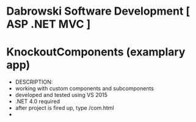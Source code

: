 # Dabrowski Software Development [ ASP .NET MVC ] 
# KnockoutComponents (examplary app)

- DESCRIPTION:
 - working with custom components and subcomponents
 - developed and tested using VS 2015
 - .NET 4.0 required
 - after project is fired up, type /com.html
 - 
